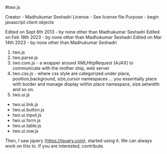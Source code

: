 #two.js

Creator - Madhukumar Seshadri
License - See license file
Purpose - begin javascript client objects

Edited on Sept 6th 2013 - by none other than Madhukumar Seshadri
Edited on Feb 18th 2023 - by none other than Madhukumar Seshadri
Edited on Mar 14th 2023 - by none other than Madhukumar Seshadri

1. two.js 
2. two.parse.js
3. two.com.js - a wrapper around XMLHttpRequest (AJAX) to communicate with the mother ship, web server
4. two.css.js -  where css style are categorized under place, position,background, size,cursor namespaces ... you essentially place with border and manage display within place namespace, size.setwidth and so on.
5. two.ui.js 
  - two.ui.link.js
  - two.ui.button.js
  - two.ui.input.js
  - two.ui.form.js
  - two.ui.table.js
  - two.ui.row.js

Then, I saw jquery (https://jquery.com), started using it. We can always work on this to. If you are interested, contribute.
